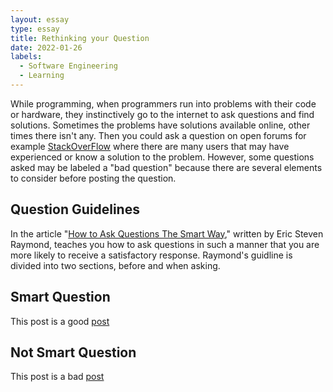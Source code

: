 ```yaml
---
layout: essay
type: essay
title: Rethinking your Question
date: 2022-01-26
labels:
  - Software Engineering
  - Learning
---
```


While programming, when programmers run into problems with their code or hardware, they instinctively go to the internet to ask questions and find solutions. Sometimes the problems have solutions available online, other times there isn't any. Then you could ask a question on open forums for example <a href="https://stackoverflow.com/">StackOverFlow</a> where there are many users that may have experienced or know a solution to the problem. However, some questions asked may be labeled a "bad question" because there are several elements to consider before posting the question.

## Question Guidelines
In the article "<a href="http://www.catb.org/esr/faqs/smart-questions.html">How to Ask Questions The Smart Way</a>," written by Eric Steven Raymond, teaches you how to ask questions in such a manner that you are more likely to receive a satisfactory response. Raymond's guidline is divided into two sections, before and when asking.


## Smart Question
This post is a good <a href="https://stackoverflow.com/questions/208105/remove-properties-from-objects-javascript">post</a>

## Not Smart Question
This post is a bad <a href="https://stackoverflow.com/questions/20574925/c-file-homework">post</a>
